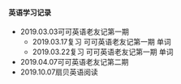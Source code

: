 #### 英语学习记录 ####
- 2019.03.03可可英语老友记第一期
	- 2019.03.17复习 可可英语老友记第一期 单词
	- 2019.03.22复习 可可英语老友记第一期 单词
- 2019.04.07可可英语老友记第二期
- 2019.10.07扇贝英语阅读